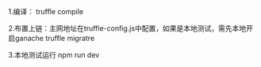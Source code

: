 1.编译：
	truffle compile

2.布置上链：主网地址在truffle-config.js中配置，如果是本地测试，需先本地开启ganache
	truffle migratre

3.本地测试运行
	npm run dev